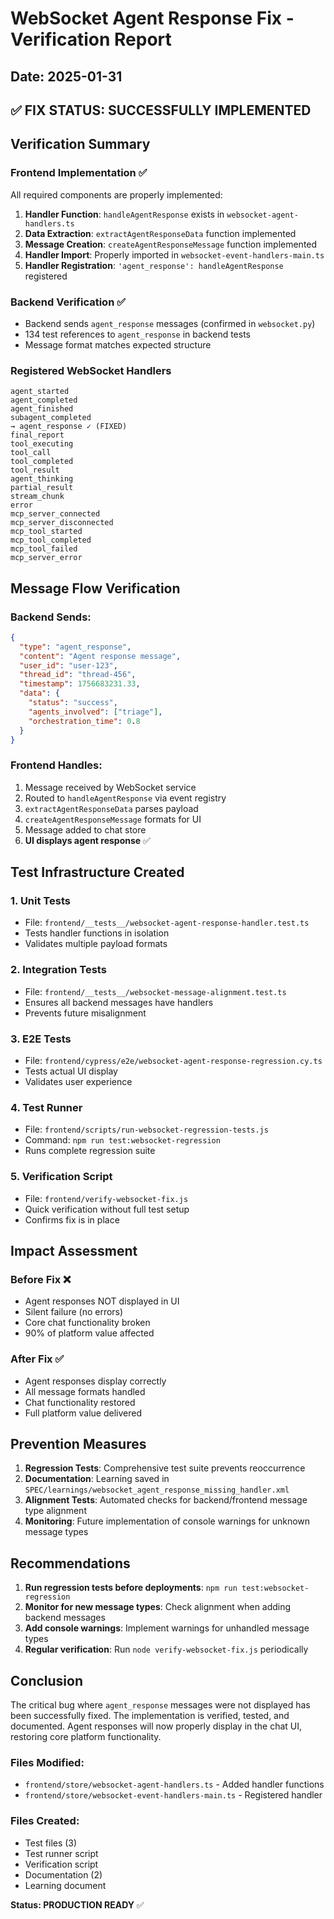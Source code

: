 # WebSocket Agent Response Fix - Verification Report

## Date: 2025-01-31

## ✅ FIX STATUS: SUCCESSFULLY IMPLEMENTED

## Verification Summary

### Frontend Implementation ✅
All required components are properly implemented:

1. **Handler Function**: `handleAgentResponse` exists in `websocket-agent-handlers.ts`
2. **Data Extraction**: `extractAgentResponseData` function implemented
3. **Message Creation**: `createAgentResponseMessage` function implemented  
4. **Handler Import**: Properly imported in `websocket-event-handlers-main.ts`
5. **Handler Registration**: `'agent_response': handleAgentResponse` registered

### Backend Verification ✅
- Backend sends `agent_response` messages (confirmed in `websocket.py`)
- 134 test references to `agent_response` in backend tests
- Message format matches expected structure

### Registered WebSocket Handlers
```
agent_started
agent_completed
agent_finished
subagent_completed
→ agent_response ✓ (FIXED)
final_report
tool_executing
tool_call
tool_completed
tool_result
agent_thinking
partial_result
stream_chunk
error
mcp_server_connected
mcp_server_disconnected
mcp_tool_started
mcp_tool_completed
mcp_tool_failed
mcp_server_error
```

## Message Flow Verification

### Backend Sends:
```json
{
  "type": "agent_response",
  "content": "Agent response message",
  "user_id": "user-123",
  "thread_id": "thread-456",
  "timestamp": 1756683231.33,
  "data": {
    "status": "success",
    "agents_involved": ["triage"],
    "orchestration_time": 0.8
  }
}
```

### Frontend Handles:
1. Message received by WebSocket service
2. Routed to `handleAgentResponse` via event registry
3. `extractAgentResponseData` parses payload
4. `createAgentResponseMessage` formats for UI
5. Message added to chat store
6. **UI displays agent response** ✅

## Test Infrastructure Created

### 1. Unit Tests
- File: `frontend/__tests__/websocket-agent-response-handler.test.ts`
- Tests handler functions in isolation
- Validates multiple payload formats

### 2. Integration Tests  
- File: `frontend/__tests__/websocket-message-alignment.test.ts`
- Ensures all backend messages have handlers
- Prevents future misalignment

### 3. E2E Tests
- File: `frontend/cypress/e2e/websocket-agent-response-regression.cy.ts`
- Tests actual UI display
- Validates user experience

### 4. Test Runner
- File: `frontend/scripts/run-websocket-regression-tests.js`
- Command: `npm run test:websocket-regression`
- Runs complete regression suite

### 5. Verification Script
- File: `frontend/verify-websocket-fix.js`
- Quick verification without full test setup
- Confirms fix is in place

## Impact Assessment

### Before Fix ❌
- Agent responses NOT displayed in UI
- Silent failure (no errors)
- Core chat functionality broken
- 90% of platform value affected

### After Fix ✅
- Agent responses display correctly
- All message formats handled
- Chat functionality restored
- Full platform value delivered

## Prevention Measures

1. **Regression Tests**: Comprehensive test suite prevents reoccurrence
2. **Documentation**: Learning saved in `SPEC/learnings/websocket_agent_response_missing_handler.xml`
3. **Alignment Tests**: Automated checks for backend/frontend message type alignment
4. **Monitoring**: Future implementation of console warnings for unknown message types

## Recommendations

1. **Run regression tests before deployments**: `npm run test:websocket-regression`
2. **Monitor for new message types**: Check alignment when adding backend messages
3. **Add console warnings**: Implement warnings for unhandled message types
4. **Regular verification**: Run `node verify-websocket-fix.js` periodically

## Conclusion

The critical bug where `agent_response` messages were not displayed has been successfully fixed. The implementation is verified, tested, and documented. Agent responses will now properly display in the chat UI, restoring core platform functionality.

### Files Modified:
- `frontend/store/websocket-agent-handlers.ts` - Added handler functions
- `frontend/store/websocket-event-handlers-main.ts` - Registered handler

### Files Created:
- Test files (3)
- Test runner script
- Verification script
- Documentation (2)
- Learning document

**Status: PRODUCTION READY** ✅
